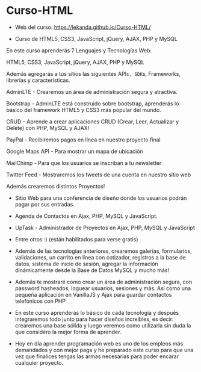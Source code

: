# Curso-HTML

* Web del curso: [https://lekanda.github.io/Curso-HTML/
](https://lekanda.github.io/Curso-HTML/)

* Curso de HTML5, CSS3, JavaScript, jQuery, AJAX,  PHP y MySQL

En este curso aprenderás 7 Lenguajes y Tecnologías Web:

HTML5, CSS3, JavaScript, jQuery, AJAX,  PHP y MySQL

Además agregarás a tus sitios las siguientes API`s, SDK`s, Frameworks, librerías y características.

AdminLTE - Crearemos un área de administración segura y atractiva.

Bootstrap - AdminLTE está construido sobre bootstrap, aprenderás lo básico del framework HTML5 y CSS3 más popular del mundo.

CRUD - Aprende a crear aplicaciones CRUD (Crear, Leer, Actualizar y Delete) con PHP, MySQL y AJAX!

PayPal - Recibiremos pagos en línea en nuestro proyecto final

Google Maps API - Para mostrar un mapa de ubicación

MailChimp - Para que los usuarios se inscriban a tu newsletter

Twitter Feed - Mostraremos los tweets de una cuenta en nuestro sitio web

Además crearemos distintos Proyectos!

* Sitio Web para una conferencia de diseño donde los usuarios podrán pagar por sus entradas.
* Agenda de Contactos en Ajax, PHP, MySQL y JavaScript.
* UpTask - Administrador de Proyectos en Ajax, PHP, MySQL y JavaScript
* Entre otros :) (están habilitados para verse gratis)

* Además de las tecnologías anteriores, crearemos galerías, formularios, validaciones, un carrito en línea con cotizador, registros a la base de datos, sistema de inicio de sesión, agregar la información dinámicamente desde la Base de Datos MySQL y mucho más!

* Además te mostraré como crear un área de administración segura, con password hasheados, loguear usuarios, sesiones y más. Así como una pequeña aplicación en VanillaJS y Ajax para guardar contactos telefónicos con PHP

* En este curso aprenderás lo básico de cada tecnología y después integraremos todo junto para hacer diseños increíbles, es decir: crearemos una base sólida y luego veremos como utilizarla sin duda la que considero la mejor forma de aprender.

* Hoy en día aprender programación web es uno de los empleos más demandados y con mejor paga y he preparado este curso para que una vez que finalices tengas las armas necesarias para poder encarar cualquier proyecto.
